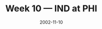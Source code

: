 ---
layout: game
title: Week 10 — IND at PHI
season: 2002
game_id: 2002_10_IND_PHI
week: 10
date: 2002-11-10
home_team: PHI
away_team: IND
final_home: 
final_away: 
pbp_url: /assets/data/pbp/2002/2002_10_IND_PHI.csv.gz
---